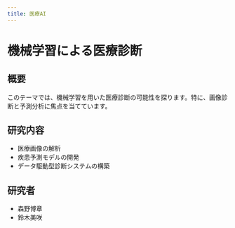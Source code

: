 ```yaml
---
title: 医療AI
---
```


# 機械学習による医療診断

## 概要

このテーマでは、機械学習を用いた医療診断の可能性を探ります。特に、画像診断と予測分析に焦点を当てています。

## 研究内容

- 医療画像の解析
- 疾患予測モデルの開発
- データ駆動型診断システムの構築

## 研究者

- 森野博章
- 鈴木美咲 